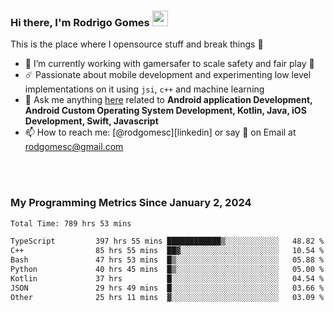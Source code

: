 
### Hi there, I'm Rodrigo Gomes <img src="https://media.giphy.com/media/hvRJCLFzcasrR4ia7z/giphy.gif" width="25px">
This is the place where I opensource stuff and break things 🤣
- 🔭 I’m currently working with gamersafer to scale safety and fair play 💜
- ☄️ Passionate about mobile development and experimenting low level implementations on it using `jsi`, `c++` and machine learning
- 💬 Ask me anything [here](https://github.com/rodgomesc/rodgomesc/issues) related to <b>Android application Development, Android Custom Operating System Development, Kotlin, Java, iOS Development, Swift, Javascript</b>
- 📫 How to reach me: [@rodgomesc][linkedin] or say 👋 on Email at [rodgomesc@gmail.com](mailto:rodgomesc@gmail.com)


<br/>

<!-- 
<picture>
  <img src="/github-metrics.svg" alt="Metrics">
</picture>
-->

</br>

### My Programming Metrics Since January 2, 2024 


<!--START_SECTION:waka-->

```txt
Total Time: 789 hrs 53 mins

TypeScript         397 hrs 55 mins ████████████▒░░░░░░░░░░░░   48.82 %
C++                85 hrs 55 mins  ██▓░░░░░░░░░░░░░░░░░░░░░░   10.54 %
Bash               47 hrs 53 mins  █▒░░░░░░░░░░░░░░░░░░░░░░░   05.88 %
Python             40 hrs 45 mins  █▒░░░░░░░░░░░░░░░░░░░░░░░   05.00 %
Kotlin             37 hrs          █░░░░░░░░░░░░░░░░░░░░░░░░   04.54 %
JSON               29 hrs 49 mins  █░░░░░░░░░░░░░░░░░░░░░░░░   03.66 %
Other              25 hrs 11 mins  ▓░░░░░░░░░░░░░░░░░░░░░░░░   03.09 %
```

<!--END_SECTION:waka-->
